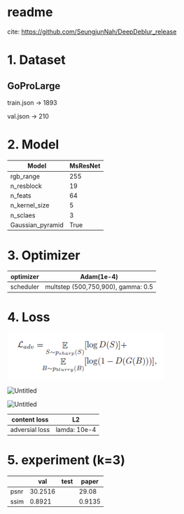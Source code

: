 # readme

cite: https://github.com/SeungjunNah/DeepDeblur_release

# 1. Dataset

## GoProLarge

train.json  → 1893

val.json     → 210

# 2. Model

| Model | MsResNet |
| --- | --- |
| rgb_range | 255 |
| n_resblock | 19 |
| n_feats | 64 |
| n_kernel_size | 5 |
| n_sclaes | 3 |
| Gaussian_pyramid | True |

# 3. Optimizer

| optimizer | Adam(1e-4) |
| --- | --- |
| scheduler | multstep (500,750,900), gamma: 0.5 |

# 4. Loss

![Untitled](https://github.com/JuWanMaeng/DeepDeblur_pytorch_reimplementation/blob/main/figure/Untitled%201.png)

![Untitled]([readme%20362eea42b7a44310a2cf555c4e681e47/Untitled%201.png](https://github.com/JuWanMaeng/DeepDeblur_pytorch_reimplementation/blob/main/figure/Untitled%202.png))

![Untitled]([readme%20362eea42b7a44310a2cf555c4e681e47/Untitled%202.png](https://github.com/JuWanMaeng/DeepDeblur_pytorch_reimplementation/blob/main/figure/Untitled.png))

| content loss | L2 |
| --- | --- |
| adversial loss | lamda: 10e-4 |

# 5. experiment (k=3)

|  | val | test | paper |
| --- | --- | --- | --- |
| psnr | 30.2516 |  | 29.08 |
| ssim | 0.8921 |  | 0.9135 |
